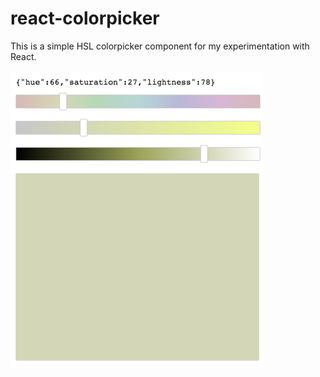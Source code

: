 # react-colorpicker
This is a simple HSL colorpicker component for my experimentation with React.

![alt tag](https://raw.githubusercontent.com/TomiHiltunen/react-colorpicker/master/screenshot.png)

